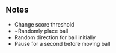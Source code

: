 ## Notes
 * Change score threshold
 * ~Randomly place ball
 * Random direction for ball initially
 * Pause for a second before moving ball
